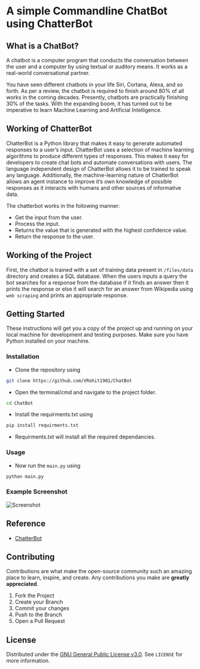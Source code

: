 # A simple Commandline ChatBot using ChatterBot

## What is a ChatBot?

A chatbot is a computer program that conducts the conversation between the user and a computer by using textual or auditory means. It works as a real-world conversational partner.

You have seen different chatbots in your life Siri, Cortana, Alexa, and so forth. As per a review, the chatbot is required to finish around 80% of all works in the coming decades. Presently, chatbots are practically finishing 30% of the tasks. With the expanding boom, it has turned out to be imperative to learn Machine Learning and Artificial Intelligence.

## Working of ChatterBot

ChatterBot is a Python library that makes it easy to generate automated responses to a user’s input. ChatterBot uses a selection of machine learning algorithms to produce different types of responses. This makes it easy for developers to create chat bots and automate conversations with users. The language independent design of ChatterBot allows it to be trained to speak any language. Additionally, the machine-learning nature of ChatterBot allows an agent instance to improve it’s own knowledge of possible responses as it interacts with humans and other sources of informative data.

The chatterbot works in the following manner:

- Get the input from the user.
- Process the input.
- Returns the value that is generated with the highest confidence value.
- Return the response to the user.

## Working of the Project

First, the chatbot is trained with a set of training data present in `/files/data` directory and creates a SQL database. When the users inputs a query the bot searches for a response from the database if it finds an answer then it prints the response or else it will search for an answer from Wikipedia using `web scraping` and prints an appropriate response.

## Getting Started

These instructions will get you a copy of the project up and running on your local machine for development and testing purposes. Make sure you have Python installed on your machine.

### Installation

- Clone the repository using

```bash
git clone https://github.com/VRohit1901/ChatBot
```

- Open the terminal/cmd and navigate to the project folder.

```bash
cd ChatBot
```

- Install the requirments.txt using

```bash
pip install requirments.txt
```

- Requirments.txt will install all the required dependancies.

### Usage

- Now run the `main.py` using

```bash
python main.py
```

### Example Screenshot

![Screenshot](files/Screenshot.png)

## Reference

- [ChatterBot](https://github.com/gunthercox/ChatterBot)

## Contributing

Contributions are what make the open-source community such an amazing place to learn, inspire, and create. Any contributions you make are **greatly appreciated**.

1. Fork the Project
2. Create your Branch
3. Commit your changes
4. Push to the Branch
5. Open a Pull Request

## License

Distributed under the [GNU General Public License v3.0](https://choosealicense.com/licenses/gpl-3.0/). See `LICENSE` for more information.
